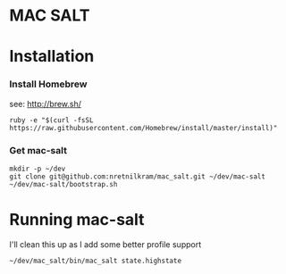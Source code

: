 # MAC SALT

# Installation


### Install Homebrew

see: http://brew.sh/


```
ruby -e "$(curl -fsSL https://raw.githubusercontent.com/Homebrew/install/master/install)"
```


### Get mac-salt

```
mkdir -p ~/dev
git clone git@github.com:nretnilkram/mac_salt.git ~/dev/mac-salt
~/dev/mac-salt/bootstrap.sh
```


# Running mac-salt

I'll clean this up as I add some better profile support

```
~/dev/mac_salt/bin/mac_salt state.highstate
```
